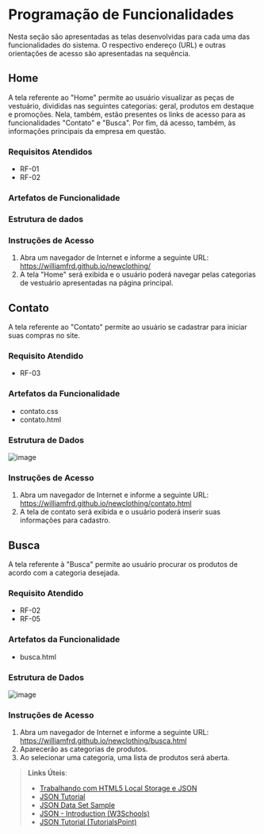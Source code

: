 # Programação de Funcionalidades

Nesta seção são apresentadas as telas desenvolvidas para cada uma das funcionalidades do sistema. O respectivo endereço (URL) e outras orientações de acesso são apresentadas na sequência.


## Home

A tela referente ao "Home" permite ao usuário visualizar as peças de vestuário, divididas nas seguintes categorias: geral, produtos em destaque e promoções. Nela, também, estão presentes os links de acesso para as funcionalidades "Contato" e "Busca". Por fim, dá acesso, também, às informações principais da empresa em questão.

### Requisitos Atendidos

- RF-01
- RF-02

### Artefatos de Funcionalidade

### Estrutura de dados

### Instruções de Acesso
1.	Abra um navegador de Internet e informe a seguinte URL: https://williamfrd.github.io/newclothing/
2.	A tela "Home" será exibida e o usuário poderá navegar pelas categorias de vestuário apresentadas na página principal.


## Contato

A tela referente ao "Contato" permite ao usuário se cadastrar para iniciar suas compras no site.

### Requisito Atendido
- RF-03

### Artefatos da Funcionalidade
- contato.css
- contato.html

### Estrutura de Dados
![image](https://user-images.githubusercontent.com/89881486/138779954-04d6ea9a-42c1-40ba-b260-eec9146d578d.png)

### Instruções de Acesso
1.	Abra um navegador de Internet e informe a seguinte URL: https://williamfrd.github.io/newclothing/contato.html 
2.	A tela de contato será exibida e o usuário poderá inserir suas informações para cadastro.


## Busca

A tela referente à "Busca" permite ao usuário procurar os produtos de acordo com a categoria desejada.

### Requisito Atendido
- RF-02
- RF-05

### Artefatos da Funcionalidade
- busca.html

### Estrutura de Dados
![image](https://user-images.githubusercontent.com/89881486/138781882-171b1029-0d06-485a-9833-e89299565f43.png)

### Instruções de Acesso
1.	Abra um navegador de Internet e informe a seguinte URL: https://williamfrd.github.io/newclothing/busca.html
2.	Aparecerão as categorias de produtos.
3.	Ao selecionar uma categoria, uma lista de produtos será aberta.

> **Links Úteis**:
>
> - [Trabalhando com HTML5 Local Storage e JSON](https://www.devmedia.com.br/trabalhando-com-html5-local-storage-e-json/29045)
> - [JSON Tutorial](https://www.w3resource.com/JSON)
> - [JSON Data Set Sample](https://opensource.adobe.com/Spry/samples/data_region/JSONDataSetSample.html)
> - [JSON - Introduction (W3Schools)](https://www.w3schools.com/js/js_json_intro.asp)
> - [JSON Tutorial (TutorialsPoint)](https://www.tutorialspoint.com/json/index.htm)
